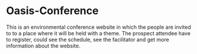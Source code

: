 # Oasis-Conference
This is an environmental conference website in which the people are invited to to a place where it will be held with a theme. The prospect attendee have to register, could see the schedule, see the facilitator and get more information about the website.
